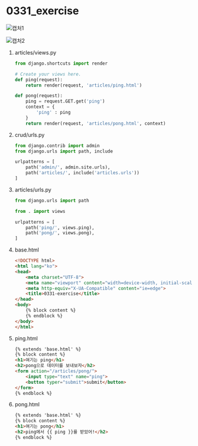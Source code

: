 # 0331_exercise

![캡처1](C:\Users\user\house\web_aclass\online-lecture\0331\exercise\캡처1.PNG)

![캡처2](C:\Users\user\house\web_aclass\online-lecture\0331\exercise\캡처2.PNG)

1. articles/views.py

   ```python
   from django.shortcuts import render
   
   # Create your views here.
   def ping(request):
       return render(request, 'articles/ping.html')
   
   def pong(request):
       ping = request.GET.get('ping')
       context = {
           'ping' : ping
       }
       return render(request, 'articles/pong.html', context)
   ```

   

2. crud/urls.py

   ```python
   from django.contrib import admin
   from django.urls import path, include
   
   urlpatterns = [
       path('admin/', admin.site.urls),
       path('articles/', include('articles.urls'))
   ]
   ```

   

3. articles/urls.py

   ```python
   from django.urls import path
   
   from . import views
   
   urlpatterns = [
       path('ping/', views.ping),
       path('pong/', views.pong),
   ]
   ```

   

4. base.html

   ```html
   <!DOCTYPE html>
   <html lang="ko">
   <head>
       <meta charset="UTF-8">
       <meta name="viewport" content="width=device-width, initial-scale=1.0">
       <meta http-equiv="X-UA-Compatible" content="ie=edge">
       <title>0331-exercise</title>
   </head>
   <body>
       {% block content %}
       {% endblock %}
   </body>
   </html>
   ```

   

5. ping.html

   ```html
   {% extends 'base.html' %}
   {% block content %}
   <h1>여기는 ping</h1>
   <h2>pong으로 데이터를 보내보자</h2>
   <form action="/articles/pong/">
       <input type="text" name="ping">
       <button typer="submit">submit</button>
   </form>
   {% endblock %}
   ```

   

6. pong.html

   ```html
   {% extends 'base.html' %}
   {% block content %}
   <h1>여기는 pong</h1>
   <h2>ping에서 {{ ping }}를 받았어!</h2>
   {% endblock %}
   ```

   


